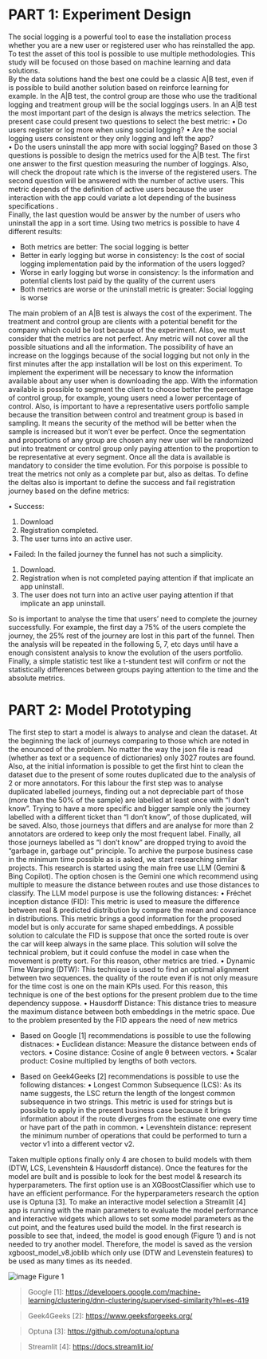 # PART 1: Experiment Design

The social logging is a powerful tool to ease the installation process whether you are a new user or registered user who has reinstalled the app.  
To test the asset of this tool is possible to use multiple methodologies. This study will be focused on those based on machine learning and data solutions.  
By the data solutions hand the best one could be a classic A|B test,  even if is possible to build another solution based on reinforce learning for example. In the A|B test, the control group are those who use the traditional logging and treatment group will be the social loggings users. 
In an A|B test the most important part of the design is always the metrics selection. The present case could present two questions to select the best metric: 
•	Do users register or log more when using social logging? 
•	Are the social logging users consistent or they only logging and left the app?  
•	Do the users uninstall the app more with social logging?
Based on those 3 questions is possible to design the metrics used for the A|B test. 
 The first one answer to the first question measuring the number of loggings.  Also, will check the dropout rate which is the inverse of the registered users. 
The second question will be answered with the number of active users. This metric depends of the definition of active users because the user interaction with the app could variate a lot depending of the business specifications .  
Finally, the last question would be answer by the number of users who uninstall the app in a sort time. 
Using two metrics is possible to have 4 different results: 

- Both metrics are better:
  The social logging is better
- Better in early logging but worse in consistency:
  Is the cost of social logging implementation paid by the information of the users logged?
- Worse in early logging but worse in consistency:
   Is the information and potential clients lost paid by the quality of the current users
- Both metrics are worse or the uninstall metric is greater:
   Social logging is worse

The main problem of an A|B test is always the cost of the experiment. The treatment and control group are clients with a potential benefit for the company which could be lost because of the experiment. 
Also, we must consider that the metrics are not perfect. Any metric will not cover all the possible situations and all the information. The possibility of have an increase on the loggings because of the social logging but not only in the first minutes after the app installation will be lost on this experiment.
To implement the experiment will be necessary to know the information available about any user when is downloading the app. With the information available is possible to segment the client to choose better the percentage of control group, for example, young users need a lower percentage of control. Also, is important to have a representative users portfolio sample because the transition between control and treatment group is based in sampling. It means the security of the method will be better when the sample is increased but it won’t ever be perfect. Once the segmentation and proportions of any group are chosen any new user will be randomized put into treatment or control group only paying attention to the proportion to be representative at every segment. 
Once all the data is available is mandatory to consider the time evolution. For this porpoise is possible to treat the metrics not only as a complete par but, also as deltas. To define the deltas also is important to define the success and fail registration journey based on the define metrics:

•	Success: 
1.	Download
2.	Registration completed.
3.	The user turns into an active user.
   
•	Failed: In the failed journey the funnel has not such a simplicity.
1.	Download.
2.	Registration when is not completed paying attention if that implicate an app uninstall.
3.	The user does not turn into an active user paying attention if that implicate an app uninstall.
   
So is important to analyse the time that users’ need to complete the journey successfully. For example, the first day a 75% of the users complete the journey, the 25% rest of the journey are lost in this part of the funnel. Then the analysis will be repeated in the following 5, 7, etc days until have a enough consistent analysis to know the evolution of the users portfolio.
Finally, a simple statistic test like a t-stundent test will confirm or not the statistically differences between groups paying attention to the time and the absolute metrics.

# PART 2: Model Prototyping

The first step to start a model is always to analyse and clean the dataset. At the beginning the lack of journeys comparing to those which are noted in the enounced of the problem. No matter the way the json file is read (whether as text or a sequence of dictionaries) only 3027 routes are found.
Also, at the initial information is possible to get the first hint to clean the dataset due to the present of some routes duplicated due to the analysis of 2 or more annotators. For this labour the first step was to analyse duplicated labelled journeys, finding out a not depreciable part of those (more than the 50% of the sample) are labelled at least once with “I don’t know”. Trying to have a more specific and bigger sample only the journey labelled with a different ticket than “I don’t know”, of those duplicated, will be saved. Also, those journeys that differs and are analyse for more than 2 annotators are ordered to keep only the most frequent label. Finally, all those journeys labelled as “I don’t know” are dropped trying to avoid the “garbage in, garbage out” principle.
To archive the purpose business case in the minimum time possible as is asked, we start researching similar projects. This research is started using the main free use LLM (Gemini & Bing Copilot). The option chosen is the Gemini one which recommend using multiple to measure the distance between routes and use those distances to classify. The LLM model purpose is use the following distances:
•	Fréchet inception distance (FID): This metric is used to measure the difference between real & predicted distribution by compare the mean and covariance in distributions. This metric brings a good information for the proposed model but is only accurate for same shaped embeddings. A possible solution to calculate the FID is suppose that once the sorted route is over the car will keep always in the same place. This solution will solve the technical problem, but it could confuse the model in case when the movement is pretty sort. For this reason, other metrics are tried.
•	Dynamic Time Warping (DTW): This technique is used to find an optimal alignment between two sequences. the quality of the route even if is not only measure for the time cost is one on the main KPIs used. For this reason, this technique is one of the best options for the present problem due to the time dependency suppose. 
•	Hausdorff Distance: This distance tries to measure the maximum distance between both embeddings in the metric space.
Due to the problem presented by the FID appears the need of new metrics

- Based on Google [1] recommendations is possible to use the following distnaces:
•	Euclidean distance: Measure the distance between ends of vectors.
•	Cosine distance:  Cosine of angle θ between vectors.
•	Scalar product: Cosine multiplied by lengths of both vectors.

- Based on Geek4Geeks [2] recommendations is possible to use the following distances:
•	Longest Common Subsequence (LCS): As its name suggests, the LSC return the length of the longest common subsequence in two strings. This metric is used for strings but is possible to apply in the present business case because it brings information about if the route diverges from the estimate one every time or have part of the path in common.
•	Levenshtein distance: represent the minimum number of operations that could be performed to turn a vector v1 into a different vector v2.

Taken multiple options finally only 4 are chosen to build models with them (DTW, LCS, Levenshtein & Hausdorff distance).
Once the features for the model are built and is possible to look for the best model & research its hyperparameters.
The first option use is an XGBoostClassifier which use to have an efficient performance. For the hyperparameters research the option use is Optuna [3]. To make an interactive model selection a Streamlit [4] app is running with the main parameters to evaluate the model performance and interactive widgets which allows to set some model parameters as the cut point, and the features used build the model.
In the first research is possible to see that, indeed, the model is good enough (Figure 1) and is not needed to try another model. Therefore, the model is saved as the version xgboost_model_v8.joblib which only use (DTW and Levenstein features) to be used as many times as its needed.

 ![image](https://github.com/user-attachments/assets/fa19e959-4fe6-4e89-87d2-23db2747407c)
Figure 1

>Google [1]: https://developers.google.com/machine-learning/clustering/dnn-clustering/supervised-similarity?hl=es-419

> Geek4Geeks [2]: https://www.geeksforgeeks.org/

> Optuna [3]: https://github.com/optuna/optuna 

> Streamlit [4]: https://docs.streamlit.io/ 
